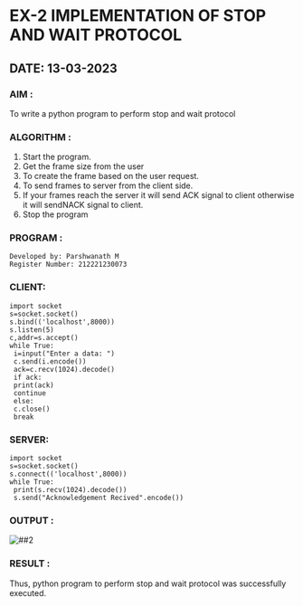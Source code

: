 # EX-2 IMPLEMENTATION OF STOP AND WAIT PROTOCOL

## DATE: 13-03-2023

### AIM :
To write a python program to perform stop and wait protocol

### ALGORITHM :
1. Start the program.
2. Get the frame size from the user
3. To create the frame based on the user request.
4. To send frames to server from the client side.
5. If your frames reach the server it will send ACK signal to client otherwise it will sendNACK signal to client.
6. Stop the program

### PROGRAM :
```
Developed by: Parshwanath M
Register Number: 212221230073
```
### CLIENT:
```
import socket
s=socket.socket()
s.bind(('localhost',8000))
s.listen(5)
c,addr=s.accept()
while True:
 i=input("Enter a data: ")
 c.send(i.encode())
 ack=c.recv(1024).decode()
 if ack:
 print(ack)
 continue
 else:
 c.close()
 break
``` 
### SERVER:
```
import socket
s=socket.socket()
s.connect(('localhost',8000))
while True:
 print(s.recv(1024).decode())
 s.send("Acknowledgement Recived".encode())
```

### OUTPUT :
![##2](https://github.com/parsh2004/EX-2/assets/95388047/9a3bd847-2121-4b24-bb4d-edd59a733d6f)

### RESULT :
Thus, python program to perform stop and wait protocol was successfully executed.
